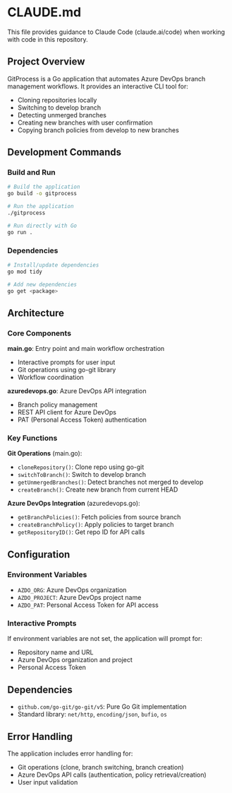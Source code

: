 # CLAUDE.md

This file provides guidance to Claude Code (claude.ai/code) when working with code in this repository.

## Project Overview

GitProcess is a Go application that automates Azure DevOps branch management workflows. It provides an interactive CLI tool for:

- Cloning repositories locally
- Switching to develop branch
- Detecting unmerged branches
- Creating new branches with user confirmation
- Copying branch policies from develop to new branches

## Development Commands

### Build and Run
```bash
# Build the application
go build -o gitprocess

# Run the application
./gitprocess

# Run directly with Go
go run .
```

### Dependencies
```bash
# Install/update dependencies
go mod tidy

# Add new dependencies
go get <package>
```

## Architecture

### Core Components

**main.go**: Entry point and main workflow orchestration
- Interactive prompts for user input
- Git operations using go-git library
- Workflow coordination

**azuredevops.go**: Azure DevOps API integration
- Branch policy management
- REST API client for Azure DevOps
- PAT (Personal Access Token) authentication

### Key Functions

**Git Operations** (main.go):
- `cloneRepository()`: Clone repo using go-git
- `switchToBranch()`: Switch to develop branch
- `getUnmergedBranches()`: Detect branches not merged to develop
- `createBranch()`: Create new branch from current HEAD

**Azure DevOps Integration** (azuredevops.go):
- `getBranchPolicies()`: Fetch policies from source branch
- `createBranchPolicy()`: Apply policies to target branch
- `getRepositoryID()`: Get repo ID for API calls

## Configuration

### Environment Variables
- `AZDO_ORG`: Azure DevOps organization
- `AZDO_PROJECT`: Azure DevOps project name  
- `AZDO_PAT`: Personal Access Token for API access

### Interactive Prompts
If environment variables are not set, the application will prompt for:
- Repository name and URL
- Azure DevOps organization and project
- Personal Access Token

## Dependencies

- `github.com/go-git/go-git/v5`: Pure Go Git implementation
- Standard library: `net/http`, `encoding/json`, `bufio`, `os`

## Error Handling

The application includes error handling for:
- Git operations (clone, branch switching, branch creation)
- Azure DevOps API calls (authentication, policy retrieval/creation)
- User input validation